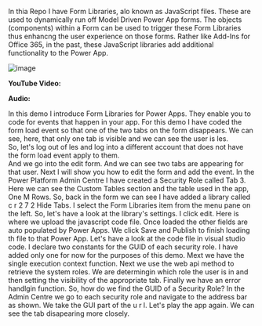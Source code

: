 In thia Repo I have Form Libraries, alo known as JavaScript files. These are used to dynamically run off Model Driven Power App forms. The objects (components) within a Form can be used to trigger these Form Libraries thus enhancng the user experience on those forms. Rather like Add-Ins for Office 365, in the past, these JavaScript libraries add additional functionality to the Power App. 

![image](https://github.com/user-attachments/assets/644438cd-d27b-47f4-bf31-034189c0bd76)


**YouTube Video:**

**Audio:**

In this demo I introduce Form Libraries for Power Apps. They enable you to code for events that happen in your app. For this demo I have coded the form load event so that one of the two tabs on the form disappears. We can see, here, that only one tab is visible and we can see the user is les.    
So, let's log out of les and log into a different account that does not have the form load event apply to them.  
And we go into the edit form. And we can see two tabs are appearing for that user. 
Next I will show you how to edit the form and add the event. 
In the Power Platform Admin Centre I have created a Security Role called Tab 3. Here we can see the Custom Tables section and the table used in the app, One M Rows. 
So, back in the form we can see I have added a library called c r 2 7 2 Hide Tabs.
I select the Form Libraries item from the menu pane on the left. 
So, let's have a look at the library's settings. I click edit.
Here is where we upload the javascript code file. 
Once loaded the other fields are auto populated by Power Apps. 
We click Save and Publish to finish loading th file to that Power App. 
Let's have a look at the code file in visual studio code.
I declare two constants for the GUID of each security role.
I have added only one for now for the purposes of this demo. 
Mext we have the single execution context function.
Next we use the web api method to retrieve the system roles. 
We are determingin which role the user is in and then setting the visibility of the appropriate tab. Finally we have an error handlgin function. 
So, how do we find the GUID of a Security Role? In the Admin Centre we go to each security role and navigate to the address bar as shown. We take the GUI part of the u r l. 
Let's play the app again. We can see the tab disapearing more closely. 
  


 
 








